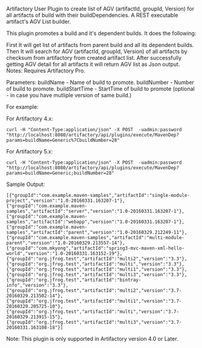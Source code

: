 
Artifactory User Plugin to create list of AGV (artifactId, groupId, Version) for all artifacts of build with their buildDependencies.
A REST executable artifact's AGV List builder.

This plugin promotes a build and it's dependent builds. It does the following:

First It will get list of artifacts from parent build and all its dependent builds. Then It will search for AGV (artifactId, groupId, Version) of  all artifacts by checksum from artifactory from created artifact list. After successfully getting AGV detail for all artifacts it will return AGV list as Json output.
Notes: Requires Artifactory Pro.

Parameters:
buildName - Name of build to promote.
buildNumber - Number of build to promote.
buildStartTime - StartTime of build to promote (optional - in case you have mutliple version of same build.)

For example:


For Artifactory 4.x:
```
curl -H "Content-Type:application/json" -X POST  -uadmin:password "http://localhost:8080/artifactory/api/plugins/execute/MavenDep?params=buildName=Generic%7CbuildNumber=28"
```

For Artifactory 5.x:
```
curl -H "Content-Type:application/json" -X POST  -uadmin:password "http://localhost:8080/artifactory/api/plugins/execute/MavenDep?params=buildName=Generic;buildNumber=28"
```


Sample Output:
```
[{"groupId":"com.example.maven-samples","artifactId":"single-module-project","version":"1.0-20160331.163207-1"},{"groupId":"com.example.maven-samples","artifactId":"server","version":"1.0-20160331.163207-1"},{"groupId":"com.example.maven-samples","artifactId":"webapp","version":"1.0-20160331.163207-1"},{"groupId":"com.example.maven-samples","artifactId":"parent","version":"1.0-20160329.212249-11"},{"groupId":"com.example.maven-samples","artifactId":"multi-module-parent","version":"1.0-20160329.213557-14"},{"groupId":"com.mkyong","artifactId":"spring3-mvc-maven-xml-hello-world","version":"1.0-20160331.163152-19"},{"groupId":"org.jfrog.test","artifactId":"multi2","version":"3.3"},{"groupId":"org.jfrog.test","artifactId":"multi","version":"3.3"},{"groupId":"org.jfrog.test","artifactId":"multi1","version":"3.3"},{"groupId":"org.jfrog.test","artifactId":"multi3","version":"3.3"},{"groupId":"org.jfrog.test","artifactId":"bintray-info","version":"3.3"},{"groupId":"org.jfrog.test","artifactId":"multi2","version":"3.7-20160329.213502-14"},{"groupId":"org.jfrog.test","artifactId":"multi1","version":"3.7-20160329.205725-10"},{"groupId":"org.jfrog.test","artifactId":"multi","version":"3.7-20160329.213915-15"},{"groupId":"org.jfrog.test","artifactId":"multi3","version":"3.7-20160331.163108-18"}]
```


Note: This plugin is only supported in Artifactory version 4.0 or Later.







